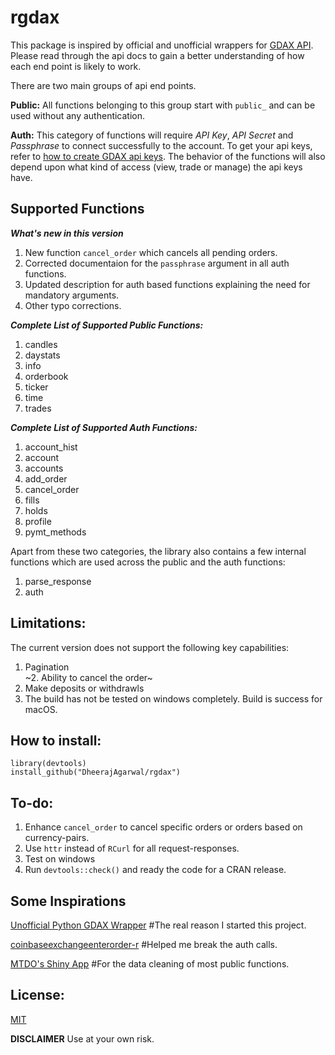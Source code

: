 # rgdax

This package is inspired by official and unofficial wrappers for [GDAX API](https://docs.gdax.com/#api).
Please read through the api docs to gain a better understanding of how each end point is likely to work.

There are two main groups of api end points.

**Public:** All functions belonging to this group start with `public_` and can be used without any authentication.

**Auth:** This category of functions will require _API Key_, _API Secret_ and _Passphrase_ to connect successfully to the account. To get your api keys, refer to [how to create GDAX api keys](
    https://support.gdax.com/customer/en/portal/articles/2425383-how-can-i-create-an-api-key-for-gdax-). The behavior of the functions will also depend upon what kind of access (view, trade or manage) the api keys have.

## Supported Functions

***What's new in this version***
1. New function `cancel_order` which cancels all pending orders.
2. Corrected documentaion for the `passphrase` argument in all auth functions.
3. Updated description for auth based functions explaining the need for mandatory arguments.
4. Other typo corrections.

***Complete List of Supported Public Functions:***
1. candles
2. daystats
3. info
4. orderbook
5. ticker
6. time
7. trades

***Complete List of Supported Auth Functions:***
1. account_hist
2. account
3. accounts
4. add_order
5. cancel_order
6. fills
7. holds
8. profile
9. pymt_methods

Apart from these two categories, the library also contains a few internal functions which are used across the public and the auth functions:
1. parse_response
2. auth

## Limitations:
The current version does not support the following key capabilities:
1. Pagination  
~2. Ability to cancel the order~  
3. Make deposits or withdrawls
4. The build has not be tested on windows completely. Build is success for macOS.

## How to install:
```
library(devtools)
install_github("DheerajAgarwal/rgdax")
```

## To-do:
1. Enhance `cancel_order` to cancel specific orders or orders based on currency-pairs.
2. Use `httr` instead of `RCurl` for all request-responses.
3. Test on windows
4. Run `devtools::check()` and ready the code for a CRAN release.

## Some Inspirations
[Unofficial Python GDAX Wrapper](https://github.com/danpaquin/gdax-python)  #The real reason I started this project.

[coinbaseexchangeenterorder-r](https://gist.github.com/gsee/b20b3b9893cd74e462a8) #Helped me break the auth calls.

[MTDO's Shiny App](https://github.com/mtdo/shiny-gdax) #For the data cleaning of most public functions.

## License:
[MIT](https://github.com/DheerajAgarwal/rgdax/blob/master/LICENSE)

**DISCLAIMER** Use at your own risk.
